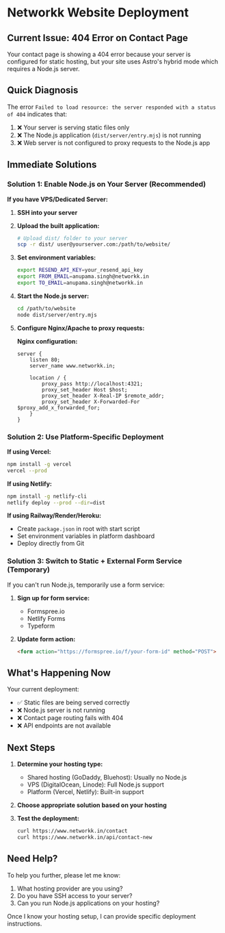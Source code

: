 # Networkk Website Deployment

## Current Issue: 404 Error on Contact Page

Your contact page is showing a 404 error because your server is configured for static hosting, but your site uses Astro's hybrid mode which requires a Node.js server.

## Quick Diagnosis

The error `Failed to load resource: the server responded with a status of 404` indicates that:

1. ❌ Your server is serving static files only
2. ❌ The Node.js application (`dist/server/entry.mjs`) is not running
3. ❌ Web server is not configured to proxy requests to the Node.js app

## Immediate Solutions

### Solution 1: Enable Node.js on Your Server (Recommended)

**If you have VPS/Dedicated Server:**

1. **SSH into your server**
2. **Upload the built application:**
   ```bash
   # Upload dist/ folder to your server
   scp -r dist/ user@yourserver.com:/path/to/website/
   ```

3. **Set environment variables:**
   ```bash
   export RESEND_API_KEY=your_resend_api_key
   export FROM_EMAIL=anupama.singh@networkk.in
   export TO_EMAIL=anupama.singh@networkk.in
   ```

4. **Start the Node.js server:**
   ```bash
   cd /path/to/website
   node dist/server/entry.mjs
   ```

5. **Configure Nginx/Apache to proxy requests:**
   
   **Nginx configuration:**
   ```nginx
   server {
       listen 80;
       server_name www.networkk.in;
       
       location / {
           proxy_pass http://localhost:4321;
           proxy_set_header Host $host;
           proxy_set_header X-Real-IP $remote_addr;
           proxy_set_header X-Forwarded-For $proxy_add_x_forwarded_for;
       }
   }
   ```

### Solution 2: Use Platform-Specific Deployment

**If using Vercel:**
```bash
npm install -g vercel
vercel --prod
```

**If using Netlify:**
```bash
npm install -g netlify-cli
netlify deploy --prod --dir=dist
```

**If using Railway/Render/Heroku:**
- Create `package.json` in root with start script
- Set environment variables in platform dashboard
- Deploy directly from Git

### Solution 3: Switch to Static + External Form Service (Temporary)

If you can't run Node.js, temporarily use a form service:

1. **Sign up for form service:**
   - Formspree.io
   - Netlify Forms
   - Typeform

2. **Update form action:**
   ```html
   <form action="https://formspree.io/f/your-form-id" method="POST">
   ```

## What's Happening Now

Your current deployment:
- ✅ Static files are being served correctly
- ❌ Node.js server is not running
- ❌ Contact page routing fails with 404
- ❌ API endpoints are not available

## Next Steps

1. **Determine your hosting type:**
   - Shared hosting (GoDaddy, Bluehost): Usually no Node.js
   - VPS (DigitalOcean, Linode): Full Node.js support
   - Platform (Vercel, Netlify): Built-in support

2. **Choose appropriate solution based on your hosting**

3. **Test the deployment:**
   ```bash
   curl https://www.networkk.in/contact
   curl https://www.networkk.in/api/contact-new
   ```

## Need Help?

To help you further, please let me know:
1. What hosting provider are you using?
2. Do you have SSH access to your server?
3. Can you run Node.js applications on your hosting?

Once I know your hosting setup, I can provide specific deployment instructions.
